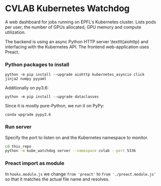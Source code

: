 
# CVLAB Kubernetes Watchdog

A web dashboard for jobs running on EPFL's Kubernetes cluster.
Lists pods per user, the number of GPUs allocated, GPU memory and compute utilization.

The backend is using an async Python HTTP server \texttt{aiohttp} and interfacing with the Kubernetes API.
The frontend web-application uses Preact.


### Python packages to install

```
python -m pip install --upgrade aiohttp kubernetes_asyncio click jinja2 numpy pyyaml
```

Additionally on py3.6:
```
python -m pip install --upgrade dataclasses
```

Since it is mostly pure-Python, we run it on PyPy:
```
conda upgrade pypy3.6
```

### Run server

Specify the port to listen on and the Kubernetes namespace to monitor.

```bash
cd this_repo
python -m kube_watchdog server --namespace cvlab --port 5336 
```


### Preact import as module

In `hooks.module.js` we change `from 'preact'` to `from './preact.module.js'` so that it matches the actual file name and resolves.

